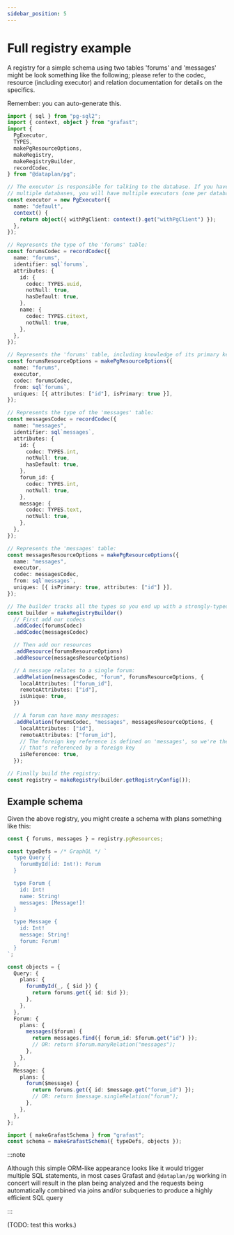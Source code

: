 ```yaml
---
sidebar_position: 5
---
```


# Full registry example

A registry for a simple schema using two tables 'forums' and 'messages' might
be look something like the following; please refer to the codec, resource
(including executor) and relation documentation for details on the specifics.

Remember: you can auto-generate this.

```ts
import { sql } from "pg-sql2";
import { context, object } from "grafast";
import {
  PgExecutor,
  TYPES,
  makePgResourceOptions,
  makeRegistry,
  makeRegistryBuilder,
  recordCodec,
} from "@dataplan/pg";

// The executor is responsible for talking to the database. If you have
// multiple databases, you will have multiple executors (one per database).
const executor = new PgExecutor({
  name: "default",
  context() {
    return object({ withPgClient: context().get("withPgClient") });
  },
});

// Represents the type of the 'forums' table:
const forumsCodec = recordCodec({
  name: "forums",
  identifier: sql`forums`,
  attributes: {
    id: {
      codec: TYPES.uuid,
      notNull: true,
      hasDefault: true,
    },
    name: {
      codec: TYPES.citext,
      notNull: true,
    },
  },
});

// Represents the 'forums' table, including knowledge of its primary key:
const forumsResourceOptions = makePgResourceOptions({
  name: "forums",
  executor,
  codec: forumsCodec,
  from: sql`forums`,
  uniques: [{ attributes: ["id"], isPrimary: true }],
});

// Represents the type of the 'messages' table:
const messagesCodec = recordCodec({
  name: "messages",
  identifier: sql`messages`,
  attributes: {
    id: {
      codec: TYPES.int,
      notNull: true,
      hasDefault: true,
    },
    forum_id: {
      codec: TYPES.int,
      notNull: true,
    },
    message: {
      codec: TYPES.text,
      notNull: true,
    },
  },
});

// Represents the 'messages' table:
const messagesResourceOptions = makePgResourceOptions({
  name: "messages",
  executor,
  codec: messagesCodec,
  from: sql`messages`,
  uniques: [{ isPrimary: true, attributes: ["id"] }],
});

// The builder tracks all the types so you end up with a strongly-typed registry
const builder = makeRegistryBuilder()
  // First add our codecs
  .addCodec(forumsCodec)
  .addCodec(messagesCodec)

  // Then add our resources
  .addResource(forumsResourceOptions)
  .addResource(messagesResourceOptions)

  // A message relates to a single forum:
  .addRelation(messagesCodec, "forum", forumsResourceOptions, {
    localAttributes: ["forum_id"],
    remoteAttributes: ["id"],
    isUnique: true,
  })

  // A forum can have many messages:
  .addRelation(forumsCodec, "messages", messagesResourceOptions, {
    localAttributes: ["id"],
    remoteAttributes: ["forum_id"],
    // The foreign key reference is defined on 'messages', so we're the one
    // that's referenced by a foreign key
    isReferencee: true,
  });

// Finally build the registry:
const registry = makeRegistry(builder.getRegistryConfig());
```

## Example schema

Given the above registry, you might create a schema with plans something like this:

```ts
const { forums, messages } = registry.pgResources;

const typeDefs = /* GraphQL */ `
  type Query {
    forumById(id: Int!): Forum
  }

  type Forum {
    id: Int!
    name: String!
    messages: [Message!]!
  }

  type Message {
    id: Int!
    message: String!
    forum: Forum!
  }
`;

const objects = {
  Query: {
    plans: {
      forumById(_, { $id }) {
        return forums.get({ id: $id });
      },
    },
  },
  Forum: {
    plans: {
      messages($forum) {
        return messages.find({ forum_id: $forum.get("id") });
        // OR: return $forum.manyRelation("messages");
      },
    },
  },
  Message: {
    plans: {
      forum($message) {
        return forums.get({ id: $message.get("forum_id") });
        // OR: return $message.singleRelation("forum");
      },
    },
  },
};

import { makeGrafastSchema } from "grafast";
const schema = makeGrafastSchema({ typeDefs, objects });
```

:::note

Although this simple ORM-like appearance looks like it would trigger multiple
SQL statements, in most cases Grafast and `@dataplan/pg` working in concert
will result in the plan being analyzed and the requests being automatically
combined via joins and/or subqueries to produce a highly efficient SQL query

:::

(TODO: test this works.)

